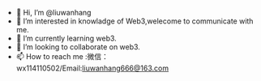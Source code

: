 - 👋 Hi, I’m @liuwanhang
- 👀 I’m interested in knowladge of Web3,welecome to communicate with me.
- 🌱 I’m currently learning web3.
- 💞️ I’m looking to collaborate on web3.
- 📫 How to reach me :微信：wx114110502/Email:liuwanhang666@163.com

<!---
liuwanhang/liuwanhang is a ✨ special ✨ repository because its `README.md` (this file) appears on your GitHub profile.
You can click the Preview link to take a look at your changes.
--->
